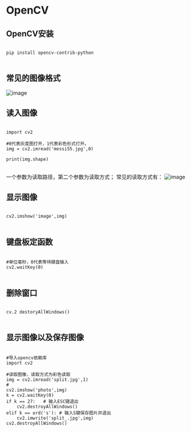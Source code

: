 # OpenCV



## OpenCV安装


<pre>
<code>
pip install opencv-contrib-python
</code>
</pre>


## 常见的图像格式

![image](https://github.com/xiaoxingchen505/Computer_Vision_Basics/blob/master/images/imageformat.png)



## 读入图像

<pre>
<code>
import cv2

#0代表灰度图打开，1代表彩色形式打开。
img = cv2.imread('messi55.jpg',0)

print(img.shape)
</code>
</pre>

一个参数为读取路径，第二个参数为读取方式；
常见的读取方式有：
![image](https://github.com/xiaoxingchen505/Computer_Vision_Basics/tree/master/images/readimages.png)


## 显示图像
<pre>
<code>
cv2.imshow('image',img)
</code>
</pre>

## 键盘板定函数
<pre>
<code>
#单位毫秒，0代表等待键盘输入
cv2.waitKey(0)
</code>
</pre>

## 删除窗口
<pre>
<code>
cv.2 destoryAllWindows()
</code>
</pre>

## 显示图像以及保存图像
<pre>
<code>
#导入opencv依赖库
import cv2

#读取图像，读取方式为彩色读取
img = cv2.imread('split.jpg',1)
#
cv2.imshow('photo',img)
k = cv2.waitKey(0)
if k == 27:   # 输入ESC键退出
    cv2.destroyAllWindows()
elif k == ord('s'): # 输入S键保存图片并退出
    cv2.imwrite('split_.jpg',img)
cv2.destroyAllWindows()
</code>
</pre>
